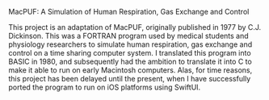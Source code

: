 MacPUF: A Simulation of Human Respiration, Gas Exchange and Control

This project is an adaptation of MacPUF, originally published in 1977 by C.J. Dickinson.  This was a FORTRAN program used by medical students and physiology researchers to simulate human respiration, gas exchange and control on a time sharing computer system.  I translated this program into BASIC in 1980, and subsequently had the ambition to translate it into C to make it able to run on early Macintosh computers.  Alas, for time reasons, this project has been delayed until the present, when I have successfully ported the program to run on iOS platforms using SwiftUI.
